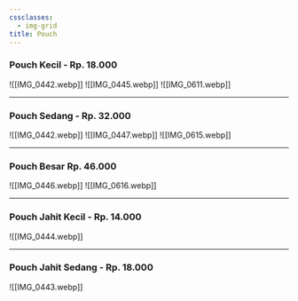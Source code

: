 ```yaml
---
cssclasses:
  - img-grid
title: Pouch
---
```

### Pouch Kecil - Rp. 18.000
![[IMG_0442.webp]]
![[IMG_0445.webp]]
![[IMG_0611.webp]]
***
### Pouch Sedang - Rp. 32.000
![[IMG_0442.webp]]
![[IMG_0447.webp]]
![[IMG_0615.webp]]
***
### Pouch Besar Rp. 46.000
![[IMG_0446.webp]]
![[IMG_0616.webp]]
***
### Pouch Jahit Kecil - Rp. 14.000
![[IMG_0444.webp]]
***
### Pouch Jahit Sedang - Rp. 18.000
![[IMG_0443.webp]]